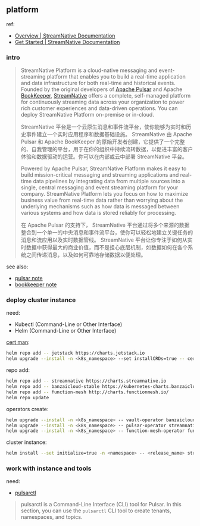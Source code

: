 
[site-gh]: https://github.com/streamnative
[site]: https://streamnative.io
[docs]: https://docs.streamnative.io

[pulsar-site]: https://pulsar.apache.org
[bk-site]: https://bookkeeper.apache.org


## platform

[docs-plat]: https://docs.streamnative.io/platform/latest/overview
[docs-plat-start]: https://docs.streamnative.io/platform/latest/quickstart

ref:

- [Overview | StreamNative Documentation][docs-plat]
- [Get Started | StreamNative Documentation][docs-plat-start]

### intro

> StreamNative Platform is a cloud-native messaging and event-streaming platform that enables you to build a real-time application and data infrastructure for both real-time and historical events.
>  Founded by the original developers of [Apache Pulsar][pulsar-site] and Apache [BookKeeper][bk-site], [StreamNative][site] offers a complete, self-managed platform for continuously streaming data across your organization to power rich customer experiences and data-driven operations.
>  You can deploy StreamNative Platform on-premise or in-cloud.
> 
> StreamNative 平台是一个云原生消息和事件流平台，使你能够为实时和历史事件建立一个实时应用程序和数据基础设施。 StreamNative 由 Apache Pulsar 和 Apache BookKeeper 的原始开发者创建，它提供了一个完整的、自我管理的平台，用于在你的组织中持续流转数据，以促进丰富的客户体验和数据驱动的运营。你可以在内部或云中部署 StreamNative 平台。
> 
> Powered by Apache Pulsar, StreamNative Platform makes it easy to build mission-critical messaging and streaming applications and real-time data pipelines by integrating data from multiple sources into a single, central messaging and event streaming platform for your company. StreamNative Platform lets you focus on how to maximize business value from real-time data rather than worrying about the underlying mechanisms such as how data is messaged between various systems and how data is stored reliably for processing.
> 
> 在 Apache Pulsar 的支持下， StreamNative 平台通过将多个来源的数据整合到一个单一的中央消息和事件流平台，使你可以轻松地建立关键任务的消息和流应用以及实时数据管线。 StreamNative 平台让你专注于如何从实时数据中获得最大的商业价值，而不是担心底层机制，如数据如何在各个系统之间传递消息，以及如何可靠地存储数据以便处理。
> 


see also: 

- [pulsar note](../pulsar-note)
- [bookkeeper note](../bookkeeper-note)


### deploy cluster instance

need: 

- Kubectl (Command-Line or Other Interface)
- Helm (Command-Line or Other Interface)

[cert man](../cert-manager-note): 

~~~ sh
helm repo add -- jetstack https://charts.jetstack.io
helm upgrade --install -n <k8s_namespace> --set installCRDs=true -- cert-manager jetstack/cert-manager
~~~

repo add: 

~~~ sh
helm repo add -- streamnative https://charts.streamnative.io
helm repo add -- banzaicloud-stable https://kubernetes-charts.banzaicloud.com
helm repo add -- function-mesh http://charts.functionmesh.io/
helm repo update
~~~

operators create: 

~~~ sh
helm upgrade --install -n <k8s_namespace> -- vault-operator banzaicloud-stable/vault-operator
helm upgrade --install -n <k8s_namespace> -- pulsar-operator streamnative/pulsar-operator
helm upgrade --install -n <k8s_namespace> -- function-mesh-operator function-mesh/function-mesh-operator
~~~

cluster instance: 

~~~ sh
helm install --set initialize=true -n <namespace> -- <release_name> streamnative/sn-platform
~~~

### work with instance and tools

[repo-pulsarctl]: https://github.com/streamnative/pulsarctl.git

need: 

- [pulsarctl][repo-pulsarctl]

> pulsarctl is a Command-Line Interface (CLI) tool for Pulsar. In this section, you can use the `pulsarctl` CLI tool to create tenants, namespaces, and topics.
> 



